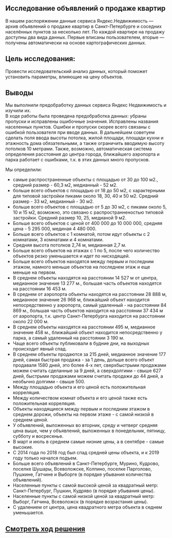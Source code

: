 ## Исследование объявлений о продаже квартир

В нашем распоряжении данные сервиса Яндекс.Недвижимость — архив объявлений о продаже квартир в Санкт-Петербурге и соседних населённых пунктов за несколько лет. По каждой квартире на продажу доступны два вида данных. Первые вписаны пользователем, вторые — получены автоматически на основе картографических данных.

## Цель исследования:

Провести исследовательский анализ данных, который поможет установить параметры, влияющие на цену объектов. 


## Выводы

Мы выполнили предобработку данных сервиса Яндекс Недвижимость и изучили их.  
В ходе работы была проведена предобработка данных: убраны пропуски и исправлены ошибочные значения. Исправлены названия населенных пунктов. Ошибки и пропуски скорее всего связаны с ошибкой пользователя при вводе данных. В дальнейшем советуем сделать поля ввода высоты потолка, жилой площади, площади кухни и этажность дома обязательными, а также ограничить вводимую высоту потолков 10 метрами. Также, возможно, автоматическая система определения расстояния до центра города, ближайшего аэропорта и парка работает с ошибками, т.к. в этих данных много пропусков.  
  
Мы определили:
- самые распространенные объекты с площадью от 30 до 100 м2., средний размер - 60,3 м2, медианный - 52 м2.
- больше всего объектов с площадью от 18 до 50 м2, с характерными для типовой застройки пиками около 18, 30, 40 и 50 м2. Средний размер - 33 м2, медианный - 30 м2.
-  больше всего объектов с площадью от 5 до 30 м2, с пиками около 5, 10 и 15 м2, возможно, это связано с распространненостью типовой застройки. Средний размер 10, 25, медианой 9 м2.
- Больше всего объектов с ценой от 400 000 до 10 000 000, средняя цена - 5 295 000,  мединая 4 480 000.
- Больше всего объектов с 1 комнатой, потом идут объекты с 2 комнатами, 3 комнатами и 4 комнатами.
- Средняя высота потолков 2,74 м, медианная 2,7 м.
- Больше всего объектов на этажах с 1 по 5, после чего количество объектов резко уменьшается и идет по нисходящей.
- Больше всего объектов находятся между первым и последним этажом, намного меньше объектов на последнем этаж и еще меньше на первом.
- В среднем объекты находятся на расстоянии 14 527 м от центра, медианное значение 13 277 м., большая часть объектов находятся на расстоянии 16 453 м.
- В среднем от аэропорта объекты находятся на расстоянии 28 888 м, медианное значение 26 968 м, ближайший объект находится непосредственно у аэропорта, самый удаленный - на расстоянии 84 869 м., большая часть объектов находится на расстоянии 37 434 м от аэропорта, т.к. центр Санкт-Петербурга находится на расстоянии около 22 000 м.
- В среднем объекты находятся на расстоянии 495 м, медианное значение 458 м., ближайший объект находится непосредственно у парка, а самый удаленный на расстоянии 3 190 м.
- Чаще всего объекты публиковали в будние дни, на выходных происходит явный спад.
- В среднем объекты продаются за 215 дней, медианное значение 177 дней, самая быстрая продажа - за 1 день, дольше всего объект продаваля 1580 дней, это более 4-х лет, сверхбыстрыми продажами можем считать сделанные за 9 дней, а сверхдолгими - свыше 627 дней, быстрыми продажами можем считать продажи до 44 дней, а необычно долгими - свыше 500.
- Между площадью объекта и его ценой есть положительная корреляция.
- Между количеством комнат объекта и его ценой также есть положительная корреляция.
- Объекты находящиеся между первым и последним этажом в среднем дорожи, объекты на первом этаже - с самой низкой в среднем ценой.
- У объявлений, выложенных во вторник, среду и четверг средняя цена выше, чем у объявлений, выложенных в понедельник, пятницу, субботу и восресенье.
- В март и июль в среднем самые низние цены, а в сентябре - самые высокие.
- С 2014 года по 2018 год был спад средней цены объекта, и к 2019 году только начался подъем.
- Больше всего объявлений в Санкт-Петербурге, Мурино, Кудрово, поселке Шушары, Всеволожске, Колпино, поселке Парголово, Пушкине, Гатчине и Выборге (в порядке убывания количества объявлений).
- Населенные пункты с самой высокой ценой за квадратный метр: Санкт-Петербург, Пушкин, Кудряво (в порядке убывания цены).
- Населенные пункты с самой низкой ценой за квадратный метр: Выборг, Гатчина, Всеволожск (в порядке возрастания цены).
- С удалением от центра, цена квадратного метра объекта в седнем уменьшается.


## [Cмотреть ход решения](https://github.com/laringerman/portfolio/blob/main/02-real_estate_market/1.0-lgg-real_estate.ipynb)

